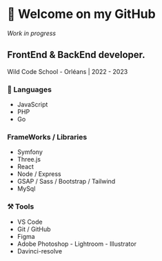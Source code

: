 # 👋 Welcome on my GitHub
*Work in progress*

## FrontEnd & BackEnd developer. 

Wild Code School - Orléans | 2022 - 2023

### 🚀 Languages
- JavaScript
- PHP 
- Go

### FrameWorks / Libraries
- Symfony
- Three.js
- React
- Node / Express
- GSAP / Sass / Bootstrap / Tailwind
- MySql 

### ⚒️ Tools
- VS Code
- Git / GitHub
- Figma
- Adobe Photoshop - Lightroom - Illustrator
- Davinci-resolve
